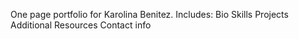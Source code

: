 One page portfolio for Karolina Benitez.
Includes:
Bio
Skills
Projects
Additional Resources
Contact info
